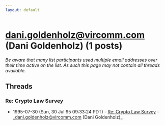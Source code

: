 ```yaml
---
layout: default
---
```


# dani.goldenholz@vircomm.com (Dani Goldenholz) (1 posts)

_Be aware that many list participants used multiple email addresses over their time active on the list. As such this page may not contain all threads available._

## Threads

### Re: Crypto Law Survey
+ 1995-07-30 (Sun, 30 Jul 95 09:33:24 PDT) - [Re: Crypto Law Survey](/archive/1995/07/02eede99b214b67bbd50ebfa951e3306d8f5ab6e60b8a814c54ca5864052d19c) - _dani.goldenholz@vircomm.com (Dani Goldenholz)_

